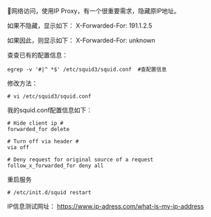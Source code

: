 
网络访问，使用IP Proxy，有一个很重要需求，隐藏原IP地址。

如果不隐藏，显示如下：
X-Forwarded-For: 191.1.2.5

如果因此，则显示如下：
X-Forwarded-For: unknown

查查已有的配置信息：
```
egrep -v '#|^ *$' /etc/squid3/squid.conf  #查配置信息
```

修改方法：
```
# vi /etc/squid3/squid.conf
```

我的squid.conf配置信息如下：
```
# Hide client ip #
forwarded_for delete
 
# Turn off via header #
via off
 
# Deny request for original source of a request
follow_x_forwarded_for deny all
``` 


重启服务
```
# /etc/init.d/squid restart
```


IP信息测试网址：
https://www.ip-adress.com/what-is-my-ip-address
